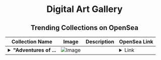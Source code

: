 <div align="center">

# Digital Art Gallery

## Trending Collections on OpenSea

| Collection Name                       | Image                                                                                     | Description                       | OpenSea Link                                                                                          |
|---------------------------------------|-------------------------------------------------------------------------------------------|-----------------------------------|--------------------------------------------------------------------------------------------------------|
| **<details><summary>"Adventures of ...</summary>"Adventures of Trifon and Musya in the Digital Forest"</details>** | ![Image](https://i.seadn.io/s/raw/files/a09c3d8a6e470716a175661d0fe2ff87.png?w=500&auto=format?w=200&auto=format) |  | <details><summary>Link</summary>["Adventures of Trifon and Musya in the Digital Forest"](https://opensea.io/collection/adventures-of-trifon-and-musya-in-the-digital-fore)</details> |

</div>